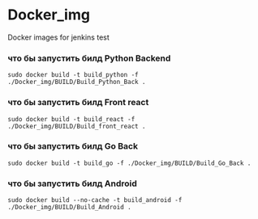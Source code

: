 # Docker_img
Docker images for jenkins test

### что бы запустить билд Python Backend

```
sudo docker build -t build_python -f ./Docker_img/BUILD/Build_Python_Back .
```
### что бы запустить билд Front react

```
sudo docker build -t build_react -f ./Docker_img/BUILD/Build_front_react .
```
### что бы запустить билд Go Back

```
sudo docker build -t build_go -f ./Docker_img/BUILD/Build_Go_Back .
```

### что бы запустить билд Android
```
sudo docker build --no-cache -t build_android -f ./Docker_img/BUILD/Build_Android .
```
